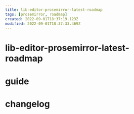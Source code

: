 ```yaml
---
title: lib-editor-prosemirror-latest-roadmap
tags: [prosemirror, roadmap]
created: 2022-09-01T18:37:19.123Z
modified: 2022-09-01T18:37:33.469Z
---
```


# lib-editor-prosemirror-latest-roadmap

# guide

# changelog
